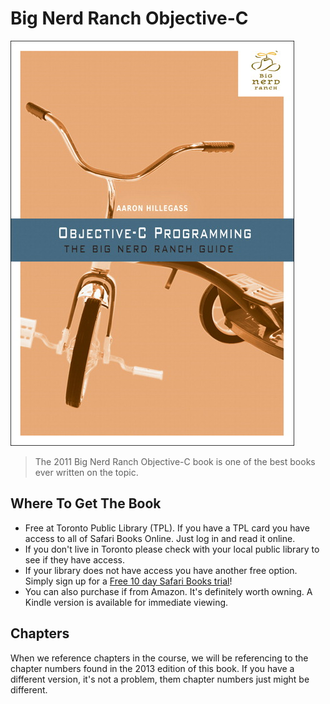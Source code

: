 # Big Nerd Ranch Objective-C

<img src="/images/bnr.jpg" alt="Big Nerd Ranch Objective-C">

> The 2011 Big Nerd Ranch Objective-C book is one of the best books ever written on the topic.

## Where To Get The Book

* Free at Toronto Public Library (TPL). If you have a TPL card you have access to all of Safari Books Online. Just log in and read it online.
* If you don't live in Toronto please check with your local public library to see if they have access.
* If your library does not have access you have another free option. Simply sign up for a [Free 10 day Safari Books trial](https://www.safaribooksonline.com/register/)!
* You can also purchase if from Amazon. It's definitely worth owning. A Kindle version is available for immediate viewing.

## Chapters

When we reference chapters in the course, we will be referencing to the chapter numbers found in the 2013 edition of this book. If you have a different version, it's not a problem, them chapter numbers just might be different.
